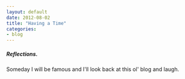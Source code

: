 ```yaml
---
layout: default
date: 2012-08-02 
title: "Having a Time"
categories:
- blog
---
```

<h5>Reflections.</h5> <p>Someday I will be famous and I'll look back at this ol' blog and laugh.</p>
